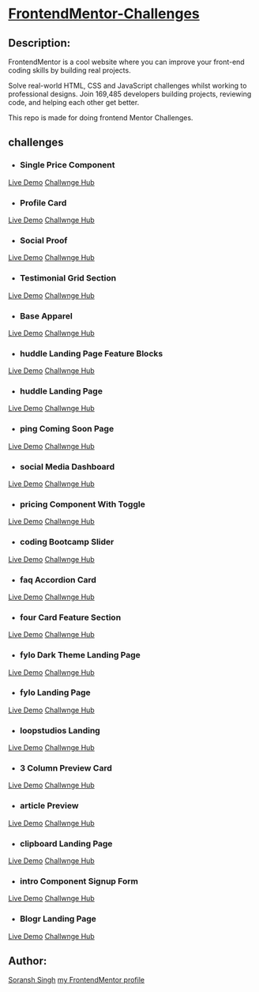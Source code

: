 # [FrontendMentor-Challenges](https://www.frontendmentor.io)

## Description:

FrontendMentor is a cool website where you can improve your front-end coding skills by building real projects.

Solve real-world HTML, CSS and JavaScript challenges whilst working to professional designs. Join 169,485 developers building projects, reviewing code, and helping each other get better.

This repo is made for doing frontend Mentor Challenges.

## challenges

- ### Single Price Component
[Live Demo]()
[Challwnge Hub]()

- ### Profile Card
[Live Demo]()
[Challwnge Hub]()

- ### Social Proof
[Live Demo]()
[Challwnge Hub]()

- ### Testimonial Grid Section
[Live Demo]()
[Challwnge Hub]()

- ### Base Apparel
[Live Demo]()
[Challwnge Hub]()

- ### huddle Landing Page Feature Blocks
[Live Demo]()
[Challwnge Hub]()

- ### huddle Landing Page
[Live Demo]()
[Challwnge Hub]()

- ### ping Coming Soon Page
[Live Demo]()
[Challwnge Hub]()

- ### social Media Dashboard
[Live Demo]()
[Challwnge Hub]()

- ### pricing Component With Toggle
[Live Demo]()
[Challwnge Hub]()

- ### coding Bootcamp Slider
[Live Demo]()
[Challwnge Hub]()

- ### faq Accordion Card
[Live Demo]()
[Challwnge Hub]()

- ### four Card Feature Section
[Live Demo]()
[Challwnge Hub]()

- ### fylo Dark Theme Landing Page
[Live Demo]()
[Challwnge Hub]()

- ### fylo Landing Page
[Live Demo]()
[Challwnge Hub]()

- ### loopstudios Landing  
[Live Demo]()
[Challwnge Hub]()

- ### 3 Column Preview Card
[Live Demo]()
[Challwnge Hub]()

- ### article Preview
[Live Demo]()
[Challwnge Hub]()

- ### clipboard Landing Page
[Live Demo]()
[Challwnge Hub]()

- ### intro Component Signup Form
[Live Demo]()
[Challwnge Hub]()

- ### Blogr Landing Page
[Live Demo]()
[Challwnge Hub]()


## Author:

[Soransh Singh](https://soransh-singh.github.io/)
[my FrontendMentor profile](https://www.frontendmentor.io/profile/soransh-singh)
